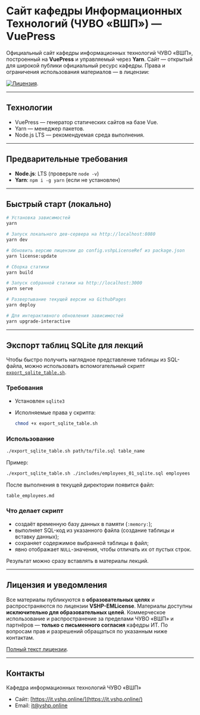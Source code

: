 # Сайт кафедры Информационных Технологий (ЧУВО «ВШП») — VuePress

Официальный сайт кафедры информационных технологий ЧУВО «ВШП», построенный на **VuePress** и управляемый через **Yarn**. Сайт — открытый для широкой публики официальный ресурс кафедры. Права и ограничения использования материалов — в лицензии:

[![Лицензия](https://flat.badgen.net/static/Лицензия/VSHP-EMLicense/781F18)](https://github.com/vshp-online/VSHP-EMLicense/blob/main/LICENSE.md).

---

## Технологии

- VuePress — генератор статических сайтов на базе Vue.
- Yarn — менеджер пакетов.
- Node.js LTS — рекомендуемая среда выполнения.

---

## Предварительные требования

- **Node.js**: LTS (проверьте `node -v`)
- **Yarn**: `npm i -g yarn` (если не установлен)

---

## Быстрый старт (локально)

```bash
# Установка зависимостей
yarn

# Запуск локального дев-сервера на http://localhost:8080
yarn dev

# Обновить версию лицензии до config.vshpLicenseRef из package.json
yarn license:update

# Сборка статики
yarn build

# Запуск собранной статики на http://localhost:3000
yarn serve

# Развертывание текущей версии на GithubPages
yarn deploy

# Для интерактивного обновления зависимостей
yarn upgrade-interactive
```

---

## Экспорт таблиц SQLite для лекций

Чтобы быстро получить наглядное представление таблицы из SQL-файла, можно использовать вспомогательный скрипт [`export_sqlite_table.sh`](./scripts/export_sqlite_table.sh).

### Требования

- Установлен `sqlite3`
- Исполняемые права у скрипта:

  ```bash
  chmod +x export_sqlite_table.sh
  ```

### Использование

```bash
./export_sqlite_table.sh path/to/file.sql table_name
```

Пример:

```bash
./export_sqlite_table.sh ./includes/employees_01_sqlite.sql employees
```

После выполнения в текущей директории появится файл:

```txt
table_employees.md
```

### Что делает скрипт

- создаёт временную базу данных в памяти (`:memory:`);
- выполняет SQL-код из указанного файла (создание таблицы и вставку данных);
- сохраняет содержимое выбранной таблицы в файл;
- явно отображает `NULL`-значения, чтобы отличать их от пустых строк.

Результат можно сразу вставлять в материалы лекций.

---

## Лицензия и уведомления

Все материалы публикуются в **образовательных целях** и распространяются по лицензии **VSHP-EMLicense**. Материалы доступны **исключительно для образовательных целей**. Коммерческое использование и распространение за пределами ЧУВО «ВШП» и партнёров — **только с письменного согласия** кафедры ИТ. По вопросам прав и разрешений обращаться по указанным ниже контактам.

[Полный текст лицензии](https://github.com/vshp-online/VSHP-EMLicense/blob/main/LICENSE.md).

---

## Контакты

Кафедра информационных технологий ЧУВО «ВШП»

- Сайт: [https://it.vshp.online/](https://it.vshp.online/)
- Email: [it@vshp.online](mailto:it@vshp.online)
